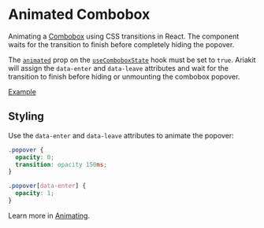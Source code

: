 # Animated Combobox

<p data-description>
  Animating a <a href="/components/combobox">Combobox</a> using CSS transitions in React. The component waits for the transition to finish before completely hiding the popover.
</p>

The [`animated`](/api-reference/combobox-state#animated) prop on the [`useComboboxState`](/api-reference/combobox-state) hook must be set to `true`. Ariakit will assign the `data-enter` and `data-leave` attributes and wait for the transition to finish before hiding or unmounting the combobox popover.

<a href="./index.tsx" data-playground>Example</a>

## Styling

Use the `data-enter` and `data-leave` attributes to animate the popover:

```css
.popover {
  opacity: 0;
  transition: opacity 150ms;
}

.popover[data-enter] {
  opacity: 1;
}
```

Learn more in [Animating](/guide/animating).
